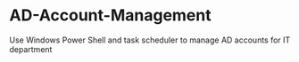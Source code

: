 # AD-Account-Management
Use Windows Power Shell and task scheduler to manage AD accounts for IT department
